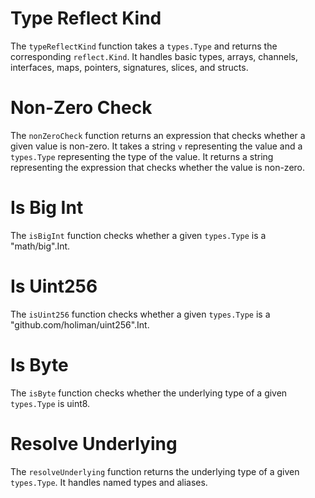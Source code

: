# Type Reflect Kind

The `typeReflectKind` function takes a `types.Type` and returns the corresponding `reflect.Kind`. It handles basic types, arrays, channels, interfaces, maps, pointers, signatures, slices, and structs.

# Non-Zero Check

The `nonZeroCheck` function returns an expression that checks whether a given value is non-zero. It takes a string `v` representing the value and a `types.Type` representing the type of the value. It returns a string representing the expression that checks whether the value is non-zero.

# Is Big Int

The `isBigInt` function checks whether a given `types.Type` is a "math/big".Int.

# Is Uint256

The `isUint256` function checks whether a given `types.Type` is a "github.com/holiman/uint256".Int.

# Is Byte

The `isByte` function checks whether the underlying type of a given `types.Type` is uint8.

# Resolve Underlying

The `resolveUnderlying` function returns the underlying type of a given `types.Type`. It handles named types and aliases.